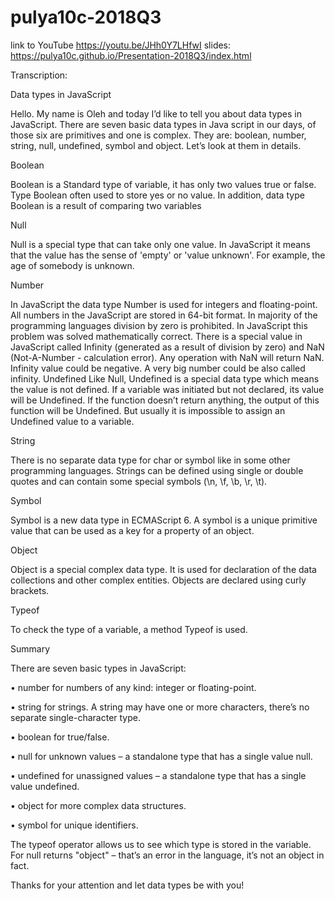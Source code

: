 # pulya10c-2018Q3

link to YouTube
https://youtu.be/JHh0Y7LHfwI
slides: 
https://pulya10c.github.io/Presentation-2018Q3/index.html

Transcription:


Data types in JavaScript

Hello. My name is Oleh and today I’d like to tell you about data types in JavaScript. There are seven basic data types in Java script in our days, of those six are primitives and one is complex. They are: boolean, number, string, null, undefined, symbol and object. Let’s look at them in details.

Boolean 

Boolean is a Standard type of variable, it has only two values true or false. Type Boolean often used to store yes or no value. In addition, data type Boolean is a result of comparing two variables

Null

Null is a special type that can take only one value. In JavaScript it means that the value has the sense of 'empty' or 'value unknown'. For example, the age of somebody is unknown.

Number

In JavaScript the data type Number is used for integers and floating-point.
All numbers in the JavaScript are stored in 64-bit format. In majority of the programming languages division by zero is prohibited. In JavaScript this problem was solved mathematically correct. There is a special value in JavaScript called Infinity (generated as a result of division by zero) and NaN (Not-A-Number - calculation error). Any operation with NaN will return NaN. Infinity value could be negative. A very big number could be also called infinity.
Undefined
Like Null, Undefined is a special data type which means the value is not defined. If a variable was initiated but not declared, its value will be Undefined. If the function doesn’t return anything, the output of this function will be Undefined.
 But usually it is impossible to assign an Undefined value to a variable. 

String

There is no separate data type for char or symbol like in some other programming languages. Strings can be defined using single or double quotes and can contain some special symbols (\n, \f, \b, \r, \t).

Symbol

Symbol is a new data type in ECMAScript 6. A symbol is a unique primitive value that can be used as a key for a property of an object.

Object

Object is a special complex data type. It is used for declaration of the data collections and other complex entities. Objects are declared using curly brackets.

Typeof

To check the type of a variable, a method Typeof is used.

Summary

There are seven basic types in JavaScript:

•	number for numbers of any kind: integer or floating-point.

•	string for strings. A string may have one or more characters, there’s no separate single-character type.

•	boolean for true/false.

•	null for unknown values – a standalone type that has a single value null.

•	undefined for unassigned values – a standalone type that has a single value undefined.

•	object for more complex data structures.

•	symbol for unique identifiers.

The typeof operator allows us to see which type is stored in the variable.
For null returns "object" – that’s an error in the language, it’s not an object in fact.

Thanks for your attention and let data types be with you!
